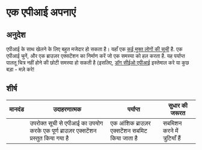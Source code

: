 # एक एपीआई अपनाएं

## अनुदेश

एपीआई के साथ खेलने के लिए बहुत मजेदार हो सकता है। यहाँ एक [कई मुफ्त लोगों की सूची](https://github.com/public-apis/public-apis) है. एक एपीआई चुनें, और एक ब्राउज़र एक्सटेंशन का निर्माण करें जो एक समस्या को हल करता है. यह पर्याप्त पालतू चित्र नहीं होने की छोटी समस्या हो सकती है (इसलिए, [डॉग सीईओ एपीआई](https://dog.ceo/dog-api/) इस्तेमाल करे या कुछ बड़ा - मज़े करे!

## शीर्ष

| मानदंड | उदाहरणात्मक                                                                          | पर्याप्त                                       | सुधार की जरूरत                |
| ------ | ------------------------------------------------------------------------------------ | ---------------------------------------------- | ----------------------------- |
|        | उपरोक्त सूची से एपीआई का उपयोग करके एक पूर्ण ब्राउज़र एक्सटेंशन प्रस्तुत किया गया है | एक आंशिक ब्राउज़र एक्सटेंशन सबमिट किया जाता है | सबमिशन करने में त्रुटियाँ हैं |
